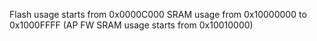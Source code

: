 Flash usage starts from 0x0000C000
SRAM usage from 0x10000000 to 0x1000FFFF
(AP FW SRAM usage starts from 0x10010000)
